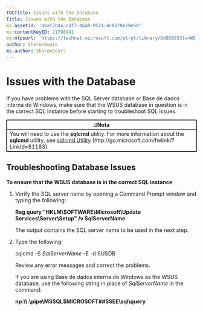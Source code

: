 ```yaml
---
TOCTitle: Issues with the Database
Title: Issues with the Database
ms:assetid: '46af7b4a-cdf7-46a0-9521-dc0d78e79e50'
ms:contentKeyID: 21798941
ms:mtpsurl: 'https://technet.microsoft.com/pt-pt/library/Dd939833(v=WS.10)'
author: SharonSears
ms.author: SharonSears
---
```


Issues with the Database
========================

If you have problems with the SQL Server database or Base de dados interna do Windows, make sure that the WSUS database in question is in the correct SQL instance before starting to troubleshoot SQL issues.

 
<table style="border:1px solid black;">
<colgroup>
<col width="100%" />
</colgroup>
<thead>
<tr class="header">
<th style="border:1px solid black;" ><img src="/security-updates/images/Dd939833.note(WS.10).gif" />Nota</th>
</tr>
</thead>
<tbody>
<tr class="odd">
<td style="border:1px solid black;">You will need to use the <strong>sqlcmd</strong> utility. For more information about the <strong>sqlcmd</strong> utility, see <a href="http://go.microsoft.com/fwlink/?linkid=81183">sqlcmd Utility</a> (http://go.microsoft.com/fwlink/?LinkId=81183).
</td>
</tr>
</tbody>
</table>
 

Troubleshooting Database Issues
-------------------------------

**To ensure that the WSUS database is in the correct SQL instance**
1.  Verify the SQL server name by opening a Command Prompt window and typing the following:

    **Reg query "HKLM\\SOFTWARE\\Microsoft\\Update Services\\Server\\Setup" /v SqlServerName**

    The output contains the SQL server name to be used in the next step.

2.  Type the following:

    sqlcmd -S *SqlServerName* -E -d SUSDB

    Review any error messages and correct the problems.

    If you are using Base de dados interna do Windows as the WSUS database, use the following string in place of *SqlServerName* in the command:

    **np:\\\\.\\pipe\\MSSQL$MICROSOFT\#\#SSEE\\sql\\query**
